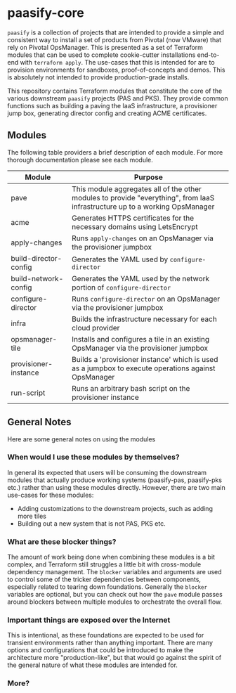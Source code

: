 # paasify-core

`paasify` is a collection of projects that are intended to provide a simple and consistent way to install a set of products from Pivotal (now VMware) that rely on Pivotal OpsManager. This is presented as a set of Terraform modules that can be used to complete cookie-cutter installations end-to-end with `terraform apply`. The use-cases that this is intended for are to provision environments for sandboxes, proof-of-concepts and demos. This is absolutely not intended to provide production-grade installs.

This repository contains Terraform modules that constitute the core of the various downstream `paasify` projects (PAS and PKS). They provide common functions such as building a paving the IaaS infrastructure, a provisioner jump box, generating director config and creating ACME certificates.

## Modules

The following table providers a brief description of each module. For more thorough documentation please see each module.

| Module | Purpose |
|-----------------------|-------------------------------------------------------------------------------------------------------------------------------|
| pave | This module aggregates all of the other modules to provide "everything", from IaaS infrastructure up to a working OpsManager |
| acme | Generates HTTPS certificates for the necessary domains using LetsEncrypt |
| apply-changes | Runs `apply-changes` on an OpsManager via the provisioner jumpbox |
| build-director-config | Generates the YAML used by `configure-director` |
| build-network-config | Generates the YAML used by the network portion of `configure-director` |
| configure-director | Runs `configure-director` on an OpsManager via the provisioner jumpbox |
| infra | Builds the infrastructure necessary for each cloud provider |
| opsmanager-tile | Installs and configures a tile in an existing OpsManager via the provisioner jumpbox |
| provisioner-instance | Builds a 'provisioner instance' which is used as a jumpbox to execute operations against OpsManager |
| run-script | Runs an arbitrary bash script on the provisioner instance |

## General Notes

Here are some general notes on using the modules

### When would I use these modules by themselves?

In general its expected that users will be consuming the downstream modules that actually produce working systems (paasify-pas, paasify-pks etc.) rather than using these modules directly. However, there are two main use-cases for these modules:

- Adding customizations to the downstream projects, such as adding more tiles
- Building out a new system that is not PAS, PKS etc.

### What are these blocker things?

The amount of work being done when combining these modules is a bit complex, and Terraform still struggles a little bit with cross-module dependency management. The `blocker` variables and arguments are used to control some of the tricker dependencies between components, especially related to tearing down foundations. Generally the `blocker` variables are optional, but you can check out how the `pave` module passes around blockers between multiple modules to orchestrate the overall flow.

### Important things are exposed over the Internet

This is intentional, as these foundations are expected to be used for transient environments rather than anything important. There are many options and configurations that could be introduced to make the architecture more "production-like", but that would go against the spirit of the general nature of what these modules are intended for.

### More?